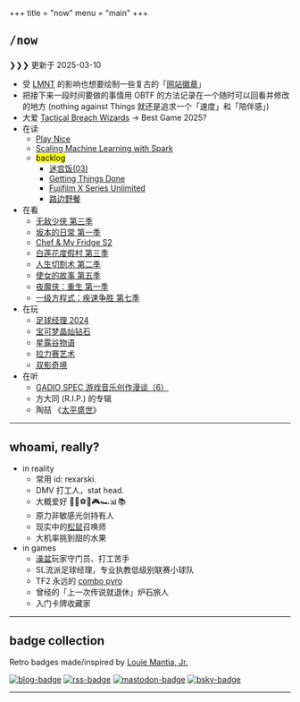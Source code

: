 +++
title = "now"
menu = "main"
+++

## <pre>/now</pre>

❯❯❯ 更新于 2025-03-10

- 受 [LMNT](https://lmnt.me/) 的影响也想要绘制一些复古的「[网站徽章](https://lmnt.me/badges/)」
- 把接下来一段时间要做的事情用 OBTF 的方法记录在一个随时可以回看并修改的地方 (nothing against Things 就还是追求一个「速度」和「陪伴感」)
- 大爱 [Tactical Breach Wizards](https://neodb.social/game/3xbuq2fGswthJXazbuaHKz) -> Best Game 2025?
- 在读
  - [Play Nice](https://neodb.social/book/5v1wd4MXksYCRPSjfmrGCn)
  - [Scaling Machine Learning with Spark](https://neodb.social/book/0R8bOjkTvV0nSz52LpE8zw)
  - <mark>backlog</mark>
    - [迷宫饭(03)](https://neodb.social/book/10bdiWlZUD9mB14OhVDMJ3)
    - [Getting Things Done](https://neodb.social/book/7mJzGDRnyTPlAJv4jbNheN)
    - [Fujifilm X Series Unlimited](https://neodb.social/book/3fVWBHuJSrtuNtbwPGOGj1)
    - [路边野餐](https://neodb.social/book/2BCkKhhhbVzaUnMHmYNYEt)
- 在看
  - [无敌少侠 第三季](https://neodb.social/tv/season/7FAIqU8PsxICFOcIQJlLkO)
  - [坂本的日常 第一季](https://neodb.social/tv/season/6En2oxib1Fi9gzrcGXDdbq)
  - [Chef & My Fridge S2](https://neodb.social/tv/season/0ScPjGF8F7v5dIXXJZio7y)
  - [白莲花度假村 第三季](https://neodb.social/tv/season/5V2AkD56wwmE7x9T2aR6Wg)
  - [人生切割术 第二季](https://neodb.social/tv/season/2iGcyQRlEuz7fvMuAIlsKK)
  - [使女的故事 第五季](https://neodb.social/tv/season/39n49rMSiaIoz0ybAk7zRA)
  - [夜魔侠：重生 第一季](https://neodb.social/tv/season/5CfMCnaDKv7ZAXT21aGf0t)
  - [一级方程式：疾速争胜 第七季](https://neodb.social/tv/season/0wY5L9kRlGzqe0SvxgUAqL)
- 在玩
  - [足球经理 2024](https://store.steampowered.com/app/2252570/Football_Manager_2024/)
  - [宝可梦晶灿钻石](https://diamondpearl.pokemon.com/en-us/)
  - [星露谷物语](https://store.steampowered.com/app/413150)
  - [拉力赛艺术](https://neodb.social/game/771YP1aVCigKs2tHcLeuYo)
  - [双影奇境](https://neodb.social/game/1tSJDqu9inXkPtclZB3gPI)
- 在听
  - [GADIO SPEC 游戏音乐创作漫谈（6）](https://www.gcores.com/albums/144)
  - 方大同 (R.I.P.) 的专辑
  - 陶喆 《[太平盛世](https://neodb.social/album/3p6OYCNDjrsyACg7YszbW2)》

***

## whoami, really?

- in reality
  - 常用 id: rexarski.
  - DMV 打工人，stat head.
  - 大概爱好 🚶🎷⚽🏀🎮🏎️📊📚
  - 原力非敏感光剑持有人
  - 现实中的[松鼠](https://thevarsity.ca/2003/02/10/breeding-unease-in-queens-park/)召唤师
  - 大机率挑到甜的水果
- in games
  - [澡盆](https://splatoonwiki.org/wiki/Bloblobber)玩家守门员、打工苦手
  - SL流派足球经理，专业执教低级别联赛小球队
  - TF2 永远的 [combo pyro](https://www.youtube.com/watch?v=3gh47cWmOxI)
  - 曾经的「上一次传说就退休」炉石旅人
  - 入门卡牌收藏家

***

## badge collection

Retro badges made/inspired by
<a href="https://lmnt.me/badges/">Louie Mantia, Jr.</a>

<div class="badgebox">
    <a href="https://rexarski.com"
        ><img class="badge" src="/images/blog.png" alt="blog-badge"
    /></a>
    <a href="/index.xml"
        ><img class="badge" src="/images/rss.gif" alt="rss-badge"
    /></a>
    <a href="https://mastodon.social/@rexarski"
        ><img class="badge" src="/images/mastodon.gif" alt="mastodon-badge"
    /></a>
    <a href="https://bsky.app/profile/rqiu.bsky.social"
        ><img class="badge" src="/images/bluesky.gif" alt="bsky-badge"
    /></a>
</div>

***
